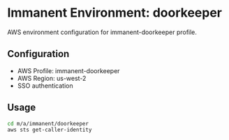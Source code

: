 # Immanent Environment: doorkeeper

AWS environment configuration for immanent-doorkeeper profile.

## Configuration

- AWS Profile: immanent-doorkeeper
- AWS Region: us-west-2
- SSO authentication

## Usage

```bash
cd m/a/immanent/doorkeeper
aws sts get-caller-identity
```

